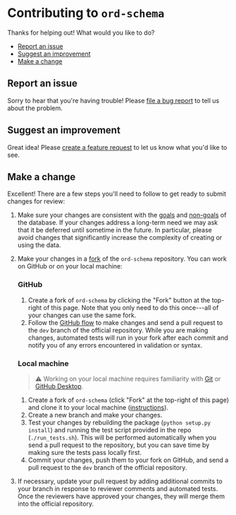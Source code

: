 # Contributing to `ord-schema`

Thanks for helping out! What would you like to do?

* [Report an issue](#report-an-issue)
* [Suggest an improvement](#suggest-an-improvement)
* [Make a change](#make-a-change)

## Report an issue

Sorry to hear that you're having trouble! Please [file a bug report](https://github.com/Open-Reaction-Database/ord-schema/issues/new?assignees=&labels=bug&template=bug_report.md&title=) to tell us about the problem.

## Suggest an improvement

Great idea! Please [create a feature request](https://github.com/Open-Reaction-Database/ord-schema/issues/new?assignees=&labels=enhancement&template=feature_request.md&title=) to let us know what you'd like to see.

## Make a change

Excellent! There are a few steps you'll need to follow to get ready to submit changes for review:

1. Make sure your changes are consistent with the [goals](https://ord-schema.readthedocs.io/en/latest/overview.html#goals)
   and [non-goals](https://ord-schema.readthedocs.io/en/latest/overview.html#non-goals) of the database. If your changes
   address a long-term need we may ask that it be deferred until sometime in the future. In particular, please avoid
   changes that significantly increase the complexity of creating or using the data.
1. Make your changes in a [fork](https://help.github.com/en/github/collaborating-with-issues-and-pull-requests/about-forks)
   of the `ord-schema` repository. You can work on GitHub or on your local machine:
   
   ### GitHub
   
   1. Create a fork of `ord-schema` by clicking the "Fork" button at the top-right of this page. 
      Note that you only need to do this once---all of your changes can use the same fork.
   1. Follow the [GitHub flow](https://help.github.com/en/github/collaborating-with-issues-and-pull-requests/github-flow)
      to make changes and send a pull request to the `dev` branch of the official repository. While you are making 
      changes, automated tests will run in your fork after each commit and notify you of any errors encountered in
      validation or syntax.
   
   ### Local machine
   
   > :warning: Working on your local machine requires familiarity with
   > [Git](https://git-scm.com/) or [GitHub Desktop](https://desktop.github.com/).

   1. Create a fork of `ord-schema` (click "Fork" at the top-right of this page) and clone it to your local machine 
      ([instructions](https://help.github.com/en/github/getting-started-with-github/fork-a-repo)).
   1. Create a new branch and make your changes.
   1. Test your changes by rebuilding the package (`python setup.py install`) and running the test script provided
      in the repo (`./run_tests.sh`). This will be performed automatically when you send a pull request to the
      repository, but you can save time by making sure the tests pass locally first.
   1. Commit your changes, push them to your fork on GitHub, and send a pull request to the `dev` branch of the
      official repository.
      
1. If necessary, update your pull request by adding additional commits to your branch in response to
   reviewer comments and automated tests. Once the reviewers have approved your changes, they will merge
   them into the official repository.
